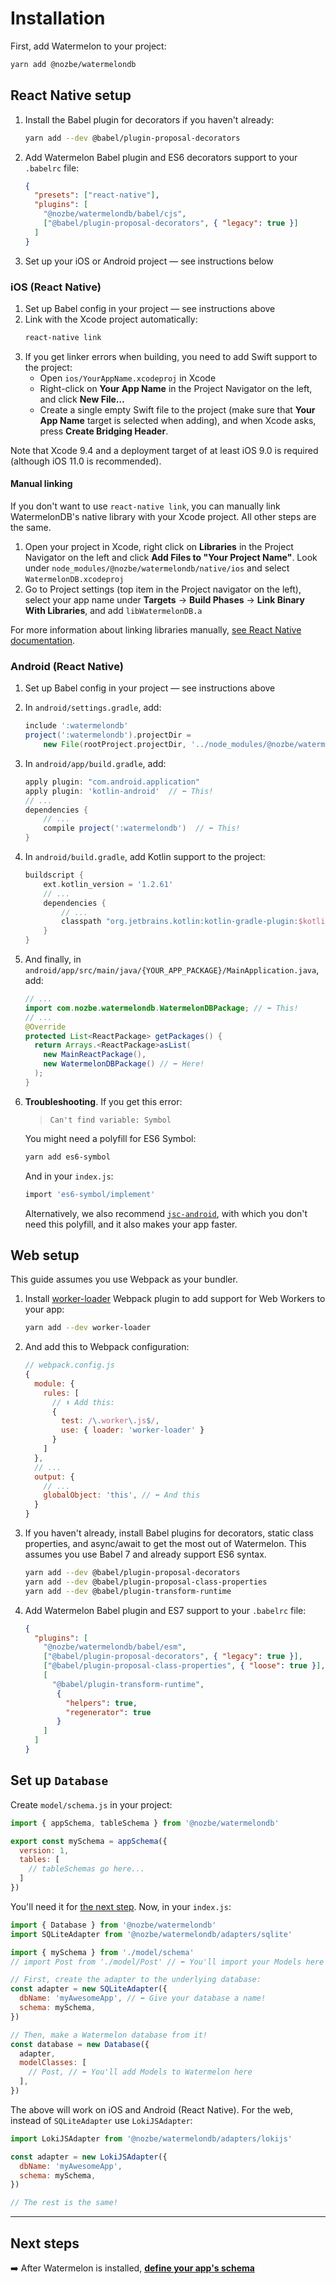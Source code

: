 # Installation

First, add Watermelon to your project:

```bash
yarn add @nozbe/watermelondb
```

## React Native setup

1. Install the Babel plugin for decorators if you haven't already:
    ```bash
    yarn add --dev @babel/plugin-proposal-decorators
    ```
2. Add Watermelon Babel plugin and ES6 decorators support to your `.babelrc` file:
    ```json
    {
      "presets": ["react-native"],
      "plugins": [
        "@nozbe/watermelondb/babel/cjs",
        ["@babel/plugin-proposal-decorators", { "legacy": true }]
      ]
    }
    ```
3. Set up your iOS or Android project — see instructions below

### iOS (React Native)

1. Set up Babel config in your project — see instructions above
2. Link with the Xcode project automatically:
    ```bash
    react-native link
    ```
3. If you get linker errors when building, you need to add Swift support to the project:
   - Open `ios/YourAppName.xcodeproj` in Xcode
   - Right-click on **Your App Name** in the Project Navigator on the left, and click **New File…**
   - Create a single empty Swift file to the project (make sure that **Your App Name** target is selected when adding), and when Xcode asks, press **Create Bridging Header**.

Note that Xcode 9.4 and a deployment target of at least iOS 9.0 is required (although iOS 11.0 is recommended).

#### Manual linking

If you don't want to use `react-native link`, you can manually link WatermelonDB's native library with your Xcode project. All other steps are the same.

1. Open your project in Xcode, right click on **Libraries** in the Project Navigator on the left and click **Add Files to "Your Project Name"**. Look under `node_modules/@nozbe/watermelondb/native/ios` and select `WatermelonDB.xcodeproj`
2. Go to Project settings (top item in the Project navigator on the left), select your app name under **Targets** → **Build Phases** → **Link Binary With Libraries**, and add `libWatermelonDB.a`

For more information about linking libraries manually, [see React Native documentation](https://facebook.github.io/react-native/docs/linking-libraries-ios).

### Android (React Native)

1. Set up Babel config in your project — see instructions above
1. In `android/settings.gradle`, add:

   ```gradle
   include ':watermelondb'
   project(':watermelondb').projectDir =
       new File(rootProject.projectDir, '../node_modules/@nozbe/watermelondb/native/android')
   ```
2. In `android/app/build.gradle`, add:
   ```gradle
   apply plugin: "com.android.application"
   apply plugin: 'kotlin-android'  // ⬅️ This!
   // ...
   dependencies {
       // ...
       compile project(':watermelondb')  // ⬅️ This!
   }
   ```
3. In `android/build.gradle`, add Kotlin support to the project:
   ```gradle
   buildscript {
       ext.kotlin_version = '1.2.61'
       // ...
       dependencies {
           // ...
           classpath "org.jetbrains.kotlin:kotlin-gradle-plugin:$kotlin_version"
       }
   }
   ```
4. And finally, in `android/app/src/main/java/{YOUR_APP_PACKAGE}/MainApplication.java`, add:
   ```java
   // ...
   import com.nozbe.watermelondb.WatermelonDBPackage; // ⬅️ This!
   // ...
   @Override
   protected List<ReactPackage> getPackages() {
     return Arrays.<ReactPackage>asList(
       new MainReactPackage(),
       new WatermelonDBPackage() // ⬅️ Here!
     );
   }
   ```
5. **Troubleshooting**. If you get this error:
    > `Can't find variable: Symbol`
    
    You might need a polyfill for ES6 Symbol:
    
    ```bash
    yarn add es6-symbol
    ```
    
    And in your `index.js`:
    
    ```bash
    import 'es6-symbol/implement'
    ```
    
    Alternatively, we also recommend [`jsc-android`](https://github.com/react-community/jsc-android-buildscripts), with which you don't need this polyfill, and it also makes your app faster. 

## Web setup

This guide assumes you use Webpack as your bundler.

1. Install [worker-loader](https://github.com/webpack-contrib/worker-loader) Webpack plugin to add support for Web Workers to your app:
    ```sh
    yarn add --dev worker-loader
    ```
2. And add this to Webpack configuration:
    ```js
    // webpack.config.js
    {
      module: {
        rules: [
          // ⬇️ Add this:
          {
            test: /\.worker\.js$/,
            use: { loader: 'worker-loader' }
          }
        ]
      },
      // ...
      output: {
        // ...
        globalObject: 'this', // ⬅️ And this
      }
    }
    ```
3. If you haven't already, install Babel plugins for decorators, static class properties, and async/await to get the most out of Watermelon. This assumes you use Babel 7 and already support ES6 syntax.
    ```bash
    yarn add --dev @babel/plugin-proposal-decorators
    yarn add --dev @babel/plugin-proposal-class-properties
    yarn add --dev @babel/plugin-transform-runtime
    ```
4. Add Watermelon Babel plugin and ES7 support to your `.babelrc` file:
    ```json
    {
      "plugins": [
        "@nozbe/watermelondb/babel/esm",
        ["@babel/plugin-proposal-decorators", { "legacy": true }],
        ["@babel/plugin-proposal-class-properties", { "loose": true }],
        [
          "@babel/plugin-transform-runtime",
           {
             "helpers": true,
             "regenerator": true
           }
        ]
      ]
    }
    ```

## Set up `Database`

Create `model/schema.js` in your project:

```js
import { appSchema, tableSchema } from '@nozbe/watermelondb'

export const mySchema = appSchema({
  version: 1,
  tables: [
    // tableSchemas go here...
  ]
})
```

You'll need it for [the next step](./Schema.md). Now, in your `index.js`:

```js
import { Database } from '@nozbe/watermelondb'
import SQLiteAdapter from '@nozbe/watermelondb/adapters/sqlite'

import { mySchema } from './model/schema'
// import Post from './model/Post' // ⬅️ You'll import your Models here

// First, create the adapter to the underlying database:
const adapter = new SQLiteAdapter({
  dbName: 'myAwesomeApp', // ⬅️ Give your database a name!
  schema: mySchema,
})

// Then, make a Watermelon database from it!
const database = new Database({
  adapter,
  modelClasses: [
    // Post, // ⬅️ You'll add Models to Watermelon here
  ],
})
```

The above will work on iOS and Android (React Native). For the web, instead of `SQLiteAdapter` use `LokiJSAdapter`:

```js
import LokiJSAdapter from '@nozbe/watermelondb/adapters/lokijs'

const adapter = new LokiJSAdapter({
  dbName: 'myAwesomeApp',
  schema: mySchema,
})

// The rest is the same!
```

* * *

## Next steps

➡️ After Watermelon is installed, [**define your app's schema**](./Schema.md)
